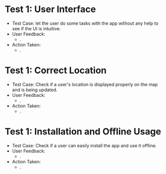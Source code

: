 # Test 1: User Interface
- Test Case: let the user do some tasks with the app without any help to see if the UI is intuitive.
- User Feedback:
  - .
- Action Taken:
  - .

# Test 1: Correct Location
- Test Case: Check if a user's location is displayed properly on the map and is being updated.
- User Feedback:
  - .
- Action Taken:
  - .

# Test 1: Installation and Offline Usage
- Test Case: Check if a user can easily install the app and use it offline.
- User Feedback:
  - .
- Action Taken:
  - .